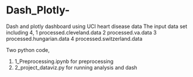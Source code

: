 # Dash_Plotly-
Dash and plotly dashboard using UCI heart disease data 
The input data set including 4, 
 1 processed.cleveland.data
 2 processed.va.data
 3 processed.hungarian.data
 4 processed.switzerland.data

Two python code, 

1) 1_Preprocessing.ipynb for preprocessing 
2) 2_project_dataviz.py for running analysis and dash

